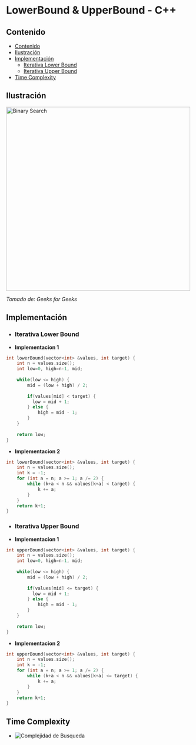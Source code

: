 # LowerBound & UpperBound - C++

## Contenido

* [Contenido](#contenido)
* [Ilustración](#ilustración)
* [Implementación](#implementación)
    * [Iterativa Lower Bound](#iterativa-lower-bound)
    * [Iterativa Upper Bound](#iterativa-upper-bound)
* [Time Complexity](#time-complexity)

## Ilustración

<img alt="Binary Search" src="https://www.geeksforgeeks.org/wp-content/uploads/Binary-Search.png" width="500">

_Tomado de: Geeks for Geeks_

## Implementación

* ### Iterativa Lower Bound

* **Implementacion 1**
```c++
int lowerBound(vector<int> &values, int target) {
    int n = values.size();
    int low=0, high=n-1, mid;
    
    while(low <= high) {
        mid = (low + high) / 2;
        
        if(values[mid] < target) {
          low = mid + 1;  
        } else {
            high = mid - 1;
        }
    }
    
    return low;
}
```

* **Implementacion 2**

```c++
int lowerBound(vector<int> &values, int target) {
    int n = values.size();
    int k = -1;
    for (int a = n; a >= 1; a /= 2) {
        while (k+a < n && values[k+a] < target) {
            k += a;
        }
    }
    return k+1;
}
```

* ### Iterativa Upper Bound

* **Implementacion 1**

```c++
int upperBound(vector<int> &values, int target) {
    int n = values.size();
    int low=0, high=n-1, mid;
    
    while(low <= high) {
        mid = (low + high) / 2;
        
        if(values[mid] <= target) {
          low = mid + 1;  
        } else {
            high = mid - 1;
        }
    }
    
    return low;
}
```

* **Implementacion 2**

```c++
int upperBound(vector<int> &values, int target) {
    int n = values.size();
    int k = -1;
    for (int a = n; a >= 1; a /= 2) {
        while (k+a < n && values[k+a] <= target) {
            k += a;
        }
    }
    return k+1;
}
```

## Time Complexity

* ![Complejidad de Busqueda](https://i.ibb.co/RzJ8t4m/Log-n.png)